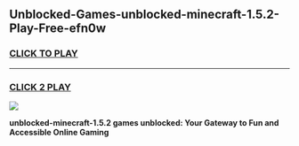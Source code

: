 
## Unblocked-Games-unblocked-minecraft-1.5.2-Play-Free-efn0w
<h3>
<a href="https://premium76.site?title=unblocked-minecraft-1.5.2&ref=20M">CLICK TO PLAY</a></h3>
<hr>

<h3>
<a href="https://premium76.site?title=unblocked-minecraft-1.5.2&ref=20M">CLICK 2 PLAY</a>
  
</h3>

<a href="https://premium76.site?title=unblocked-minecraft-1.5.2&ref=19M"><img src="https://clearcache.store/games.png"></a>


**unblocked-minecraft-1.5.2 games unblocked: Your Gateway to Fun and Accessible Online Gaming**
